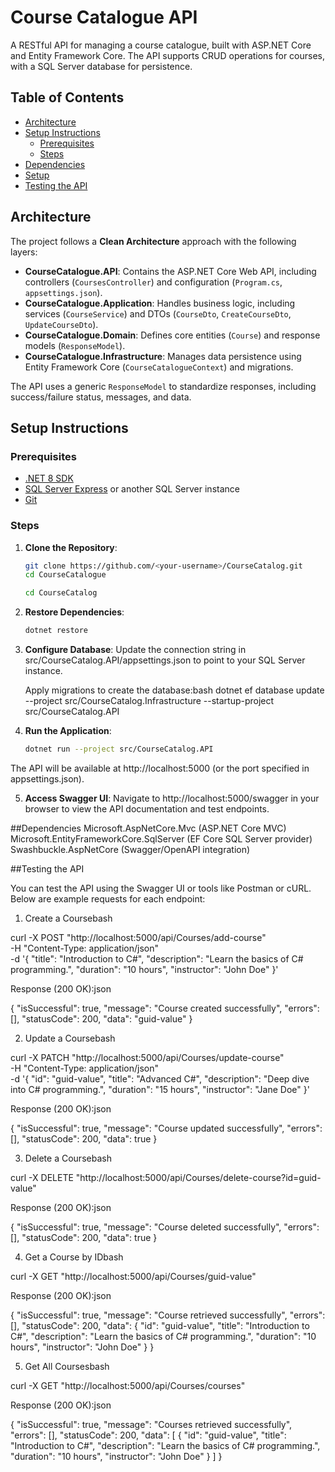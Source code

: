 # Course Catalogue API

A RESTful API for managing a course catalogue, built with ASP.NET Core and Entity Framework Core. The API supports CRUD operations for courses, with a SQL Server database for persistence.

## Table of Contents
- [Architecture](#architecture)
- [Setup Instructions](#setup-instructions)
  - [Prerequisites](#prerequisites)
  - [Steps](#steps)
- [Dependencies](#dependencies)
- [Setup](#setup)
- [Testing the API](#testing-the-api)
  
## Architecture

The project follows a **Clean Architecture** approach with the following layers:

- **CourseCatalogue.API**: Contains the ASP.NET Core Web API, including controllers (`CoursesController`) and configuration (`Program.cs`, `appsettings.json`).
- **CourseCatalogue.Application**: Handles business logic, including services (`CourseService`) and DTOs (`CourseDto`, `CreateCourseDto`, `UpdateCourseDto`).
- **CourseCatalogue.Domain**: Defines core entities (`Course`) and response models (`ResponseModel`).
- **CourseCatalogue.Infrastructure**: Manages data persistence using Entity Framework Core (`CourseCatalogueContext`) and migrations.

The API uses a generic `ResponseModel` to standardize responses, including success/failure status, messages, and data.

## Setup Instructions

### Prerequisites
- [.NET 8 SDK](https://dotnet.microsoft.com/download/dotnet/8.0)
- [SQL Server Express](https://www.microsoft.com/en-us/sql-server/sql-server-downloads) or another SQL Server instance
- [Git](https://git-scm.com/downloads)

### Steps
1. **Clone the Repository**:
   ```bash
   git clone https://github.com/<your-username>/CourseCatalog.git
   cd CourseCatalogue

   cd CourseCatalog

2. **Restore Dependencies**:
   ```bash
   dotnet restore

3. **Configure Database**:
   Update the connection string in src/CourseCatalog.API/appsettings.json to point to your SQL Server instance.

   Apply migrations to create the database:bash
   dotnet ef database update --project src/CourseCatalog.Infrastructure --startup-project src/CourseCatalog.API

5. **Run the Application**:
   ```bash
   dotnet run --project src/CourseCatalog.API

The API will be available at http://localhost:5000 (or the port specified in appsettings.json).

5. **Access Swagger UI**:
   Navigate to http://localhost:5000/swagger in your browser to view the API documentation and test endpoints.

##Dependencies
Microsoft.AspNetCore.Mvc (ASP.NET Core MVC)
Microsoft.EntityFrameworkCore.SqlServer (EF Core SQL Server provider)
Swashbuckle.AspNetCore (Swagger/OpenAPI integration)

##Testing the API

You can test the API using the Swagger UI or tools like Postman or cURL. Below are example requests for each endpoint:

1. Create a Coursebash

curl -X POST "http://localhost:5000/api/Courses/add-course" \
-H "Content-Type: application/json" \
-d '{
  "title": "Introduction to C#",
  "description": "Learn the basics of C# programming.",
  "duration": "10 hours",
  "instructor": "John Doe"
}'

Response (200 OK):json

{
  "isSuccessful": true,
  "message": "Course created successfully",
  "errors": [],
  "statusCode": 200,
  "data": "guid-value"
}

2. Update a Coursebash

curl -X PATCH "http://localhost:5000/api/Courses/update-course" \
-H "Content-Type: application/json" \
-d '{
  "id": "guid-value",
  "title": "Advanced C#",
  "description": "Deep dive into C# programming.",
  "duration": "15 hours",
  "instructor": "Jane Doe"
}'

Response (200 OK):json

{
  "isSuccessful": true,
  "message": "Course updated successfully",
  "errors": [],
  "statusCode": 200,
  "data": true
}

3. Delete a Coursebash

curl -X DELETE "http://localhost:5000/api/Courses/delete-course?id=guid-value"

Response (200 OK):json

{
  "isSuccessful": true,
  "message": "Course deleted successfully",
  "errors": [],
  "statusCode": 200,
  "data": true
}

4. Get a Course by IDbash

curl -X GET "http://localhost:5000/api/Courses/guid-value"

Response (200 OK):json

{
  "isSuccessful": true,
  "message": "Course retrieved successfully",
  "errors": [],
  "statusCode": 200,
  "data": {
    "id": "guid-value",
    "title": "Introduction to C#",
    "description": "Learn the basics of C# programming.",
    "duration": "10 hours",
    "instructor": "John Doe"
  }
}

5. Get All Coursesbash

curl -X GET "http://localhost:5000/api/Courses/courses"

Response (200 OK):json

{
  "isSuccessful": true,
  "message": "Courses retrieved successfully",
  "errors": [],
  "statusCode": 200,
  "data": [
    {
      "id": "guid-value",
      "title": "Introduction to C#",
      "description": "Learn the basics of C# programming.",
      "duration": "10 hours",
      "instructor": "John Doe"
    }
  ]
}

